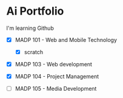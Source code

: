 # Ai Portfolio
I'm learning Github 

 - [x] MADP 101 - Web and Mobile Technology
   - [X] scratch
 - [x] MADP 103 - Web development
 - [x] MADP 104 - Project Management

 - [ ] MADP 105 - Media Development
